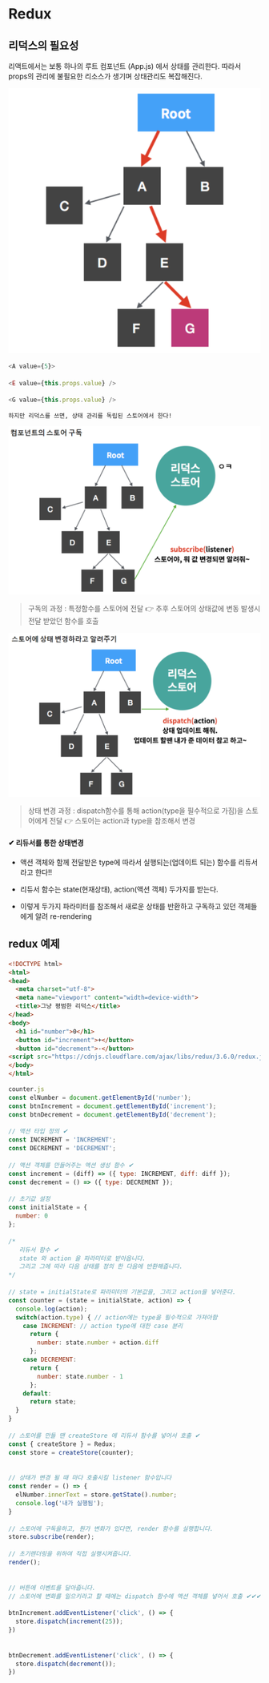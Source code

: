 # Redux

## 리덕스의 필요성
리액트에서는 보통 하나의 루트 컴포넌트 (App.js) 에서 상태를 관리한다. 따라서 props의 관리에 불필요한 리소스가 생기며 상태관리도 복잡해진다.

![no-redux](./image/no-redux.png)

```js
<A value={5}>

<E value={this.props.value} />

<G value={this.props.value} />
```

`하지만 리덕스를 쓰면, 상태 관리를 독립된 스토어에서 한다!`

![subsribe](./image/subscribe.png)

> 구독의 과정 : 특정함수를 스토어에 전달 👉 추후 스토어의 상태값에 변동 발생시 전달 받았던 함수를 호출


![dispatch](./image/dispatch.png)

> 상태 변경 과정 : dispatch함수를 통해 action(type을 필수적으로 가짐)을 스토어에게 전달 👉 스토어는 action과 type을 참조해서 변경

#### ✔ 리듀서를 통한 상태변경

- 액션 객체와 함께 전달받은 type에 따라서 실행되는(업데이트 되는) 함수를 리듀서라고 한다!! 

- 리듀서 함수는 state(현재상태), action(액션 객체) 두가지를 받는다.

- 이렇게 두가지 파라미터를 참조해서 새로운 상태를 반환하고 구독하고 있던 객체들에게 알려 re-rendering

## redux 예제
```html
<!DOCTYPE html>
<html>
<head>
  <meta charset="utf-8">
  <meta name="viewport" content="width=device-width">
  <title>그냥 평범한 리덕스</title>
</head>
<body>
  <h1 id="number">0</h1>
  <button id="increment">+</button>
  <button id="decrement">-</button>
<script src="https://cdnjs.cloudflare.com/ajax/libs/redux/3.6.0/redux.js"></script>
</body>
</html>
```

```js
counter.js
const elNumber = document.getElementById('number');
const btnIncrement = document.getElementById('increment');
const btnDecrement = document.getElementById('decrement');

// 액션 타입 정의 ✔
const INCREMENT = 'INCREMENT';
const DECREMENT = 'DECREMENT';

// 액션 객체를 만들어주는 액션 생성 함수 ✔
const increment = (diff) => ({ type: INCREMENT, diff: diff });
const decrement = () => ({ type: DECREMENT });

// 초기값 설정
const initialState = {
  number: 0
};

/* 
   리듀서 함수 ✔
   state 와 action 을 파라미터로 받아옵니다.
   그리고 그에 따라 다음 상태를 정의 한 다음에 반환해줍니다.
*/          

// state = initialState로 파라미터의 기본값을, 그리고 action을 넣어준다.
const counter = (state = initialState, action) => {
  console.log(action);
  switch(action.type) { // action에는 type을 필수적으로 가져아함
    case INCREMENT: // action type에 대한 case 분리
      return { 
        number: state.number + action.diff
      };
    case DECREMENT:
      return { 
        number: state.number - 1
      };
    default:
      return state;
  }
}

// 스토어를 만들 땐 createStore 에 리듀서 함수를 넣어서 호출 ✔
const { createStore } = Redux;
const store = createStore(counter);


// 상태가 변경 될 때 마다 호출시킬 listener 함수입니다
const render = () => {
  elNumber.innerText = store.getState().number;
  console.log('내가 실행됨');
}

// 스토어에 구독을하고, 뭔가 변화가 있다면, render 함수를 실행합니다.
store.subscribe(render);

// 초기렌더링을 위하여 직접 실행시켜줍니다.
render();


// 버튼에 이벤트를 달아줍니다.
// 스토어에 변화를 일으키라고 할 때에는 dispatch 함수에 액션 객체를 넣어서 호출 ✔✔✔

btnIncrement.addEventListener('click', () => {
  store.dispatch(increment(25));
})


btnDecrement.addEventListener('click', () => {
  store.dispatch(decrement());
})
```